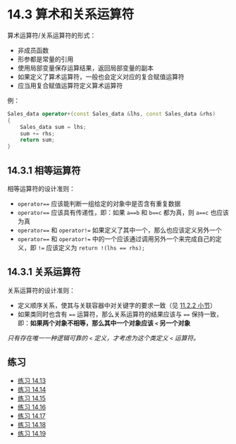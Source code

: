 # 14.3 算术和关系运算符

算术运算符/关系运算符的形式：

* 非成员函数
* 形参都是常量的引用
* 使用局部变量保存运算结果，返回局部变量的副本
* 如果定义了算术运算符，一般也会定义对应的复合赋值运算符
* 应当用复合赋值运算符定义算术运算符

例：

```cpp
Sales_data operator+(const Sales_data &lhs, const Sales_data &rhs)
{
    Sales_data sum = lhs;
    sum += rhs;
    return sum;
}
```

## 14.3.1 相等运算符

相等运算符的设计准则：

* `operator==` 应该能判断一组给定的对象中是否含有重复数据
* `operator==` 应该具有传递性，即：如果 `a==b` 和 `b==c` 都为真，则 `a==c` 也应该为真
* `operator==` 和 `operator!=` 如果定义了其中一个，那么也应该定义另外一个
* `operator==` 和 `operator!=` 中的一个应该通过调用另外一个来完成自己的定义，即 `!=` 应该定义为 `return !(lhs == rhs);`

## 14.3.1 关系运算符

关系运算符的设计准则：

* 定义顺序关系，使其与关联容器中对关键字的要求一致（见 [11.2.2 小节](../../Chapter11_%E5%85%B3%E8%81%94%E5%AE%B9%E5%99%A8/note/note_11.2.md)）
* 如果类同时也含有 `==` 运算符，那么关系运算符的结果应该与 `==` 保持一致，即：**如果两个对象不相等，那么其中一个对象应该 `<` 另一个对象**

*只有存在唯一一种逻辑可靠的 `<` 定义，才考虑为这个类定义 `<` 运算符。*

## 练习

* [练习 14.13](../src/quiz_14.13.md)
* [练习 14.14](../src/quiz_14.14.md)
* [练习 14.15](../src/quiz_14.15.cpp)
* [练习 14.16](../src/quiz_14.16.md)
* [练习 14.17](../src/quiz_14.17.cpp)
* [练习 14.18](../src/quiz_14.18.md)
* [练习 14.19](../src/quiz_14.19.cpp)
